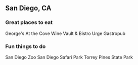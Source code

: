 ## San Diego, CA

### Great places to eat
George's At the Cove
Wine Vault & Bistro
Urge Gastropub

### Fun things to do
San Diego Zoo
San Diego Safari Park
Torrey Pines State Park
